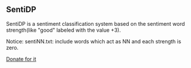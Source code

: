 ## SentiDP
SentiDP is a sentiment classification system based on the sentiment word strength(like "good" labeled with the value +3).


Notice: sentiNN.txt: include words which act as NN and each strength is zero. 


[Donate for it ](http://me.alipay.com/googcheng)
